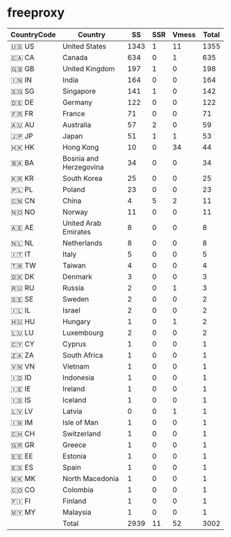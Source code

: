 # freeproxy

|CountryCode|Country|SS|SSR|Vmess|Total|
|  ----  | ----  |  ----  | ----  |  ----  | ----  |
|🇺🇸 US|United States|1343|1|11|1355|
|🇨🇦 CA|Canada|634|0|1|635|
|🇬🇧 GB|United Kingdom|197|1|0|198|
|🇮🇳 IN|India|164|0|0|164|
|🇸🇬 SG|Singapore|141|1|0|142|
|🇩🇪 DE|Germany|122|0|0|122|
|🇫🇷 FR|France|71|0|0|71|
|🇦🇺 AU|Australia|57|2|0|59|
|🇯🇵 JP|Japan|51|1|1|53|
|🇭🇰 HK|Hong Kong|10|0|34|44|
|🇧🇦 BA|Bosnia and Herzegovina|34|0|0|34|
|🇰🇷 KR|South Korea|25|0|0|25|
|🇵🇱 PL|Poland|23|0|0|23|
|🇨🇳 CN|China|4|5|2|11|
|🇳🇴 NO|Norway|11|0|0|11|
|🇦🇪 AE|United Arab Emirates|8|0|0|8|
|🇳🇱 NL|Netherlands|8|0|0|8|
|🇮🇹 IT|Italy|5|0|0|5|
|🇹🇼 TW|Taiwan|4|0|0|4|
|🇩🇰 DK|Denmark|3|0|0|3|
|🇷🇺 RU|Russia|2|0|1|3|
|🇸🇪 SE|Sweden|2|0|0|2|
|🇮🇱 IL|Israel|2|0|0|2|
|🇭🇺 HU|Hungary|1|0|1|2|
|🇱🇺 LU|Luxembourg|2|0|0|2|
|🇨🇾 CY|Cyprus|1|0|0|1|
|🇿🇦 ZA|South Africa|1|0|0|1|
|🇻🇳 VN|Vietnam|1|0|0|1|
|🇮🇩 ID|Indonesia|1|0|0|1|
|🇮🇪 IE|Ireland|1|0|0|1|
|🇮🇸 IS|Iceland|1|0|0|1|
|🇱🇻 LV|Latvia|0|0|1|1|
|🇮🇲 IM|Isle of Man|1|0|0|1|
|🇨🇭 CH|Switzerland|1|0|0|1|
|🇬🇷 GR|Greece|1|0|0|1|
|🇪🇪 EE|Estonia|1|0|0|1|
|🇪🇸 ES|Spain|1|0|0|1|
|🇲🇰 MK|North Macedonia|1|0|0|1|
|🇨🇴 CO|Colombia|1|0|0|1|
|🇫🇮 FI|Finland|1|0|0|1|
|🇲🇾 MY|Malaysia|1|0|0|1|
||Total|2939|11|52|3002|
